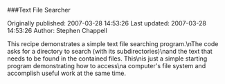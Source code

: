 ###Text File Searcher

Originally published: 2007-03-28 14:53:26
Last updated: 2007-03-28 14:53:26
Author: Stephen Chappell

This recipe demonstrates a simple text file searching program.\nThe code asks for a directory to search (with its subdirectories)\nand the text that needs to be found in the contained files. This\nis just a simple starting program demonstrating how to access\na computer's file system and accomplish useful work at the same time.